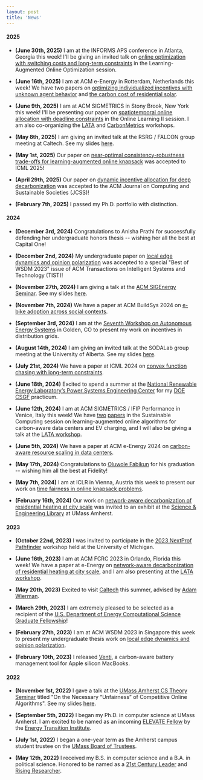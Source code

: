 ```yaml
---
layout: post
title: 'News'
---
```


#### 2025

  - **(June 30th, 2025)** I am at the INFORMS APS conference in Atlanta, Georgia this week!  I'll be giving an invited talk on [online optimization with switching costs and long-term constraints](https://arxiv.org/abs/2402.14012) in the Learning-Augmented Online Optimization session.

  - **(June 16th, 2025)** I am at ACM e-Energy in Rotterdam, Netherlands this week!  We have two papers on [optimizing individualized incentives with unknown agent behavior](https://dl.acm.org/doi/10.1145/3679240.3734594) and [the carbon cost of residential solar](https://dl.acm.org/doi/10.1145/3679240.3734603).

  - **(June 9th, 2025)** I am at ACM SIGMETRICS in Stony Brook, New York this week!  I'll be presenting our paper on [spatiotemporal online allocation with deadline constraints](https://dl.acm.org/doi/10.1145/3711701) in the Online Learning II session.  I am also co-organizing the [LATA](https://learning-augmented-algorithms.github.io) and [CarbonMetrics](https://noman-bashir.github.io/CarbonMetrics/) workshops. 

  - **(May 8th, 2025)** I am giving an invited talk at the RSRG / FALCON group meeting at Caltech.  See my slides [here](https://drive.google.com/file/d/1Z6ypQdUXYm4QoVHN88GcbdkKgjWDNpU3/view?usp=share_link).  

  - **(May 1st, 2025)** Our paper on [near-optimal consistency-robustness trade-offs for learning-augmented online knapsack](https://arxiv.org/abs/2406.18752) was accepted to ICML 2025!

  - **(April 29th, 2025)** Our paper on [dynamic incentive allocation for deep decarbonization](https://arxiv.org/abs/2502.08877) was accepted to the ACM Journal on Computing and Sustainable Societies (JCSS)!

  - **(February 7th, 2025)** I passed my Ph.D. portfolio with distinction.


#### 2024

  - **(December 3rd, 2024)** Congratulations to Anisha Prathi for successfully defending her undergraduate honors thesis -- wishing her all the best at Capital One! 

  - **(December 2nd, 2024)** My undergraduate paper on [local edge dynamics and opinion polarization](https://arxiv.org/abs/2111.14020) was accepted to a special "Best of WSDM 2023" issue of ACM Transactions on Intelligent Systems and Technology (TIST)!

  - **(November 27th, 2024)** I am giving a talk at the [ACM SIGEnergy Seminar](https://sites.google.com/view/sigenergy-seminar/).  See my slides [here](https://drive.google.com/file/d/1WVtGPCmFuA6V1216q5EvRr71mUlgG5Tk/view?usp=sharing).

  - **(November 7th, 2024)** We have a paper at ACM BuildSys 2024 on [e-bike adoption across social contexts](https://dl.acm.org/doi/10.1145/3671127.3698185).  

  - **(September 3rd, 2024)** I am at the [Seventh Workshop on Autonomous Energy Systems](https://www.nrel.gov/grid/seventh-workshop-autonomous-energy-systems.html) in Golden, CO to present my work on incentives in distribution grids.  
  
  - **(August 14th, 2024)** I am giving an invited talk at the SODALab group meeting at the University of Alberta.  See my slides [here](https://drive.google.com/file/d/1pCdYPfICf6RjwDLs0dSva6TVrVWREaFc/view?usp=sharing).  
  
  - **(July 21st, 2024)** We have a paper at ICML 2024 on [convex function chasing with long-term constraints](https://openreview.net/forum?id=hRBdOHVn7y).  
  
  - **(June 18th, 2024)** Excited to spend a summer at the [National Renewable Energy Laboratory’s Power Systems Engineering Center](https://www.nrel.gov/grid/) for my [DOE CSGF](https://www.krellinst.org/csgf/about-doe-csgf) practicum.  
  
  - **(June 12th, 2024)** I am at ACM SIGMETRICS / IFIP Performance in Venice, Italy this week!  We have [two](https://dl.acm.org/doi/abs/10.1145/3626776) [papers](https://dl.acm.org/doi/abs/10.1145/3673660.3655074) in the Sustainable Computing session on learning-augmented online algorithms for carbon-aware data centers and EV charging, and I will also be giving a talk at the [LATA workshop](https://learning-augmented-algorithms.github.io).  
  
  - **(June 5th, 2024)** We have a paper at ACM e-Energy 2024 on [carbon-aware resource scaling in data centers](https://dl.acm.org/doi/10.1145/3632775.3661942).

  - **(May 17th, 2024)** Congratulations to [Oluwole Fabikun](https://wolefabikun.com) for his graduation -- wishing him all the best at Fidelity! 

  - **(May 7th, 2024)** I am at ICLR in Vienna, Austria this week to present our work on [time fairness in online knapsack problems](https://arxiv.org/abs/2305.13293). 

  - **(February 16th, 2024)** Our work on [network-aware decarbonization of residential heating at city scale](https://arxiv.org/abs/2301.04747) was invited to an exhibit at the [Science & Engineering Library](https://www.library.umass.edu/sel/) at UMass Amherst. 

#### 2023

  - **(October 22nd, 2023)** I was invited to participate in the [2023 NextProf Pathfinder](https://nextprof.engin.umich.edu/nextprof-pathfinder/) workshop held at the University of Michigan.

  - **(June 16th, 2023)** I am at ACM FCRC 2023 in Orlando, Florida this week!  We have a paper at e-Energy on [network-aware decarbonization of residential heating at city scale](https://arxiv.org/abs/2301.04747), and I am also presenting at the [LATA workshop](https://learning-augmented-algorithms.github.io/2023/).  

  - **(May 20th, 2023)** Excited to visit [Caltech](https://rsrg.cms.caltech.edu/) this summer, advised by [Adam Wierman](https://adamwierman.com).

  - **(March 29th, 2023)** I am extremely pleased to be selected as a recipient of the [U.S. Department of Energy Computational Science Graduate Fellowship](https://www.krellinst.org/csgf/about-doe-csgf)!

  - **(February 27th, 2023)** I am at ACM WSDM 2023 in Singapore this week to present my undergraduate thesis work on [local edge dynamics and opinion polarization](https://arxiv.org/abs/2111.14020).

  - **(February 10th, 2023)** I released [Venti](https://github.com/adamlechowicz/venti), a carbon-aware battery management tool for Apple silicon MacBooks.


#### 2022

  - **(November 1st, 2022)** I gave a talk at the [UMass Amherst CS Theory Seminar](https://theory.cs.umass.edu/seminar) titled "On the Necessary “Unfairness” of Competitive Online Algorithms".  See my slides [here](https://drive.google.com/file/d/1Hm2OKUGoLGYRz1-ARq5RDKh-uI6oRdwM/view).

  - **(September 5th, 2022)** I began my Ph.D. in computer science at UMass Amherst.  I am excited to be named as an incoming [ELEVATE Fellow](https://www.energytransitionumass.org/elevate/students) by the [Energy Transition Institute](https://www.energytransitionumass.org).

  - **(July 1st, 2022)** I began a one-year term as the Amherst campus student trustee on the [UMass Board of Trustees](https://www.umassp.edu/bot).

  - **(May 12th, 2022)** I received my B.S. in computer science and a B.A. in political science.  Honored to be named as a [21st Century Leader](https://www.umass.edu/news/article/ten-outstanding-graduates-be-honored-21st-century-leaders-umass-amherst-commencement) and [Rising Researcher](https://www.umass.edu/gateway/article/computing-greater-good).